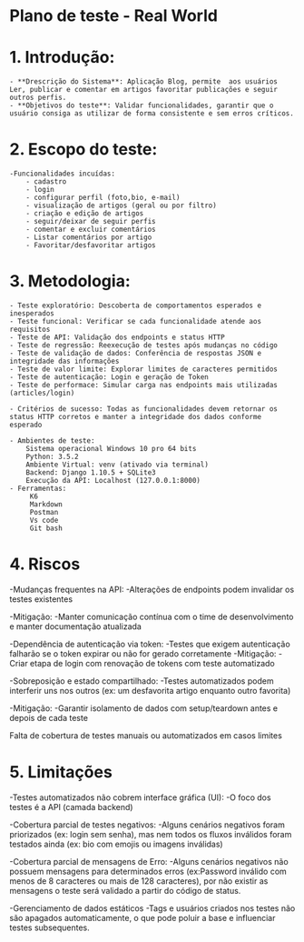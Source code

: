 # Plano de teste - Real World

# 1. Introdução:
    - **Drescrição do Sistema**: Aplicação Blog, permite  aos usuários Ler, publicar e comentar em artigos favoritar publicações e seguir outros perfis.
    - **Objetivos do teste**: Validar funcionalidades, garantir que o usuário consiga as utilizar de forma consistente e sem erros críticos.

# 2. Escopo do teste:
    -Funcionalidades incuídas:
        - cadastro
        - login
        - configurar perfil (foto,bio, e-mail)
        - visualização de artigos (geral ou por filtro)
        - criação e edição de artigos
        - seguir/deixar de seguir perfis
        - comentar e excluir comentários
        - Listar comentários por artigo
        - Favoritar/desfavoritar artigos

# 3. Metodologia:
    - Teste exploratório: Descoberta de comportamentos esperados e inesperados
    - Teste funcional: Verificar se cada funcionalidade atende aos requisitos
    - Teste de API: Validação dos endpoints e status HTTP
    - Teste de regressão: Reexecução de testes após mudanças no código
    - Teste de validação de dados: Conferência de respostas JSON e integridade das informações
    - Teste de valor limite: Explorar limites de caracteres permitidos
    - Teste de autenticação: Login e geração de Token
    - Teste de performace: Simular carga nas endpoints mais utilizadas (articles/login)

    - Critérios de sucesso: Todas as funcionalidades devem retornar os status HTTP corretos e manter a integridade dos dados conforme esperado

    - Ambientes de teste: 
        Sistema operacional Windows 10 pro 64 bits
        Python: 3.5.2
        Ambiente Virtual: venv (ativado via terminal)
        Backend: Django 1.10.5 + SQLite3
        Execução da API: Localhost (127.0.0.1:8000)
    - Ferramentas:
         K6
         Markdown
         Postman
         Vs code
         Git bash

# 4.  Riscos
-Mudanças frequentes na API:
    -Alterações de endpoints podem invalidar os testes existentes

-Mitigação: 
    -Manter comunicação contínua com o time de desenvolvimento e manter documentação atualizada

-Dependência de autenticação via token:
    -Testes que exigem autenticação falharão se o token expirar ou não for gerado corretamente
-Mitigação:
    -Criar etapa de login com renovação de tokens com teste automatizado

-Sobreposição e estado compartilhado:
    -Testes automatizados podem interferir uns nos outros (ex: um desfavorita artigo enquanto outro favorita)

-Mitigação:
    -Garantir isolamento de dados com setup/teardown antes e depois de cada teste

Falta de cobertura de testes manuais ou automatizados em casos limites


# 5. Limitações

-Testes automatizados não cobrem interface gráfica (UI):
    -O foco dos testes é a API (camada backend)

-Cobertura parcial de testes negativos:
    -Alguns cenários negativos foram priorizados (ex: login sem senha), mas nem todos os fluxos inválidos foram testados ainda (ex: bio com emojis ou imagens inválidas)

-Cobertura parcial de mensagens de Erro:
  -Alguns cenários negativos não possuem mensagens para  determinados erros (ex:Password inválido com menos de 8 caracteres ou mais de 128 caracteres), por não existir as mensagens o teste será validado a partir do código de status. 

-Gerenciamento de dados estáticos
    -Tags e usuários criados nos testes não são apagados automaticamente, o que pode poluir a base e influenciar testes subsequentes.
